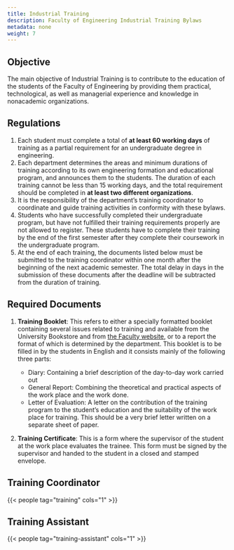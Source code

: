 ```yaml
---
title: Industrial Training
description: Faculty of Engineering Industrial Training Bylaws
metadata: none
weight: 7
---
```


## Objective

The main objective of Industrial Training is to contribute to the education of
the students of the Faculty of Engineering by providing them practical,
technological, as well as managerial experience and knowledge in nonacademic
organizations.

## Regulations

1. Each student must complete a total of **at least 60 working days** of
   training as a partial requirement for an undergraduate degree in engineering.
2. Each department determines the areas and minimum durations of training
   according to its own engineering formation and educational program, and
   announces them to the students. The duration of each training cannot be less
   than 15 working days, and the total requirement should be completed in
   **at least two different organizations**.
3. It is the responsibility of the department’s training coordinator to
   coordinate and guide training activities in conformity with these bylaws.
4. Students who have successfully completed their undergraduate program, but
   have not fulfilled their training requirements properly are not allowed to
   register. These students have to complete their training by the end of the
   first semester after they complete their coursework in the undergraduate
   program.
5. At the end of each training, the documents listed below must be submitted to
   the training coordinator within one month after the beginning of the next
   academic semester. The total delay in days in the submission of these
   documents after the deadline will be subtracted from the duration of
   training.

## Required Documents

1. **Training Booklet**: This refers to either a specially formatted booklet
   containing several issues related to training and available from the
   University Bookstore and from
   [the Faculty website](https://www.eng.bogazici.edu.tr), or to a report the format
   of which is determined by the department. This booklet is to be filled in by
   the students in English and it consists mainly of the following three parts:

   - Diary: Containing a brief description of the day-to-day work carried out
   - General Report: Combining the theoretical and practical aspects of the work
     place and the work done.
   - Letter of Evaluation: A letter on the contribution of the training program
     to the student’s education and the suitability of the work place for
     training. This should be a very brief letter written on a separate sheet of
     paper.

2. **Training Certificate**: This is a form where the supervisor of the student
   at the work place evaluates the trainee. This form must be signed by the
   supervisor and handed to the student in a closed and stamped envelope.

## Training Coordinator

{{< people tag="training" cols="1" >}}

## Training Assistant

{{< people tag="training-assistant" cols="1" >}}
